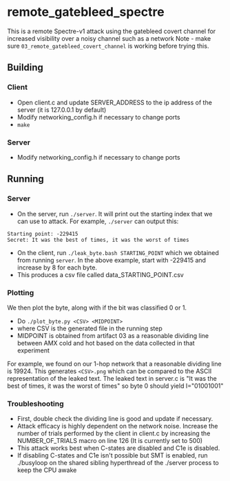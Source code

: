 # remote_gatebleed_spectre

This is a remote Spectre-v1 attack using the gatebleed covert channel for increased visibility over a noisy channel such as a network
Note - make sure `03_remote_gatebleed_covert_channel` is working before trying this. 

## Building
### Client
- Open client.c and update SERVER_ADDRESS to the ip address of the server (it is 127.0.0.1 by default)
- Modify networking_config.h if necessary to change ports
- `make`

### Server
- Modify networking_config.h if necessary to change ports

## Running
### Server
- On the server, run `./server`. It will print out the starting index that we can use to attack. 
For example, `./server` can output this:
```
Starting point: -229415
Secret: It was the best of times, it was the worst of times
```
- On the client, run `./leak_byte.bash STARTING_POINT` which we obtained from running `server`. In the above example, start with -229415 and increase by 8 for each byte.
- This produces a csv file called data\_STARTING\_POINT.csv

### Plotting
We then plot the byte, along with if the bit was classified 0 or 1. 
- Do `./plot_byte.py <CSV> <MIDPOINT>` 
- where CSV is the generated file in the running step 
- MIDPOINT is obtained from artifact 03 as a reasonable dividing line between AMX cold and hot based on the data collected in that experiment

For example, we found on our 1-hop network that a reasonable dividing line is 19924. This generates `<CSV>.png` which can be compared to the ASCII representation of the leaked text. 
The leaked text in server.c is "It was the best of times, it was the worst of times" so byte 0 should yield I="01001001"

### Troubleshooting
- First, double check the dividing line is good and update if necessary.
- Attack efficacy is highly dependent on the network noise. Increase the number of trials performed by the client in client.c by increasing the NUMBER\_OF\_TRIALS macro on line 126 (It is currently set to 500) 
- This attack works best when C-states are disabled and C1e is disabled. 
- If disabling C-states and C1e isn't possible but SMT is enabled, run ./busyloop on the shared sibling hyperthread of the ./server process to keep the CPU awake
